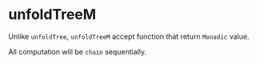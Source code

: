 # unfoldTreeM

Unlike `unfoldTree`, `unfoldTreeM` accept function that return `Monadic` value.

All computation will be `chain` sequentially. 

